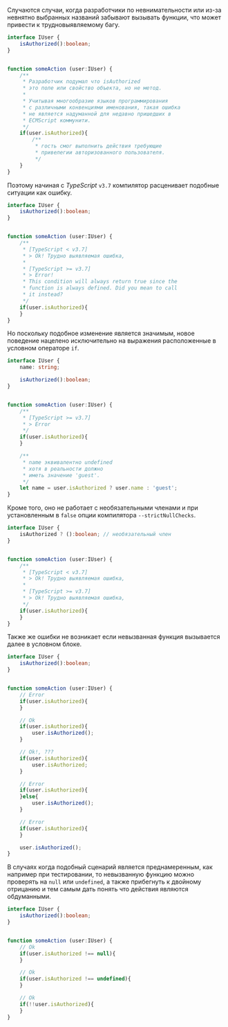 Случаются случаи, когда разработчики по невнимательности или из-за невнятно выбранных названий забывают вызывать функции, что может привести к трудновыявляемому багу. 

```ts
interface IUser {
    isAuthorized():boolean;
}


function someAction (user:IUser) {
    /**
     * Разработчик подумал что isAuthorized
     * это поле или свойство объекта, но не метод.
     * 
     * Учитывая многообразие языков программирования
     * с различными конвенциями именования, такая ошибка
     * не является надуманной для недавно пришедших в
     * ECMScript коммунити.
     */
    if(user.isAuthorized){
        /**
         * гость смог выполнить действия требующие
         * привелегии авторизованного пользователя.
         */
    }
}
```

Поэтому начиная с _TypeScript_ `v3.7` компилятор расценивает подобные ситуации как ошибку.

```ts
interface IUser {
    isAuthorized():boolean;
}


function someAction (user:IUser) {
    /**
     * [TypeScript < v3.7]
     * > Ok! Трудно выявляемая ошибка,
     * 
     * [TypeScript >= v3.7]
     * > Error! 
     * This condition will always return true since the
     * function is always defined. Did you mean to call
     * it instead?
     */
    if(user.isAuthorized){
    }
}
```

Но поскольку подобное изменение является значимым, новое поведение нацелено исключительно на выражения расположенные в условном операторе `if`.

```ts
interface IUser {
    name: string;

    isAuthorized():boolean;
}


function someAction (user:IUser) {
    /**
     * [TypeScript >= v3.7]
     * > Error
     */
    if(user.isAuthorized){
    }

    /**
     * name эквивалентно undefined
     * хотя в реальности должно
     * иметь значение 'guest'.
     */
    let name = user.isAuthorized ? user.name : 'guest';
}
```

Кроме того, оно не работает с необязательными членами и при установленным в `false` опции компилятора `--strictNullChecks`.

```ts
interface IUser {
    isAuthorized ? ():boolean; // необязательный член
}


function someAction (user:IUser) {
    /**
     * [TypeScript < v3.7]
     * > Ok! Трудно выявляемая ошибка,
     * 
     * [TypeScript >= v3.7]
     * > Ok! Трудно выявляемая ошибка,
     */
    if(user.isAuthorized){
    }
}
```

Также же ошибки не возникает если невызванная функция вызывается далее в условном блоке.

```ts
interface IUser {
    isAuthorized():boolean;
}


function someAction (user:IUser) {
    // Error
    if(user.isAuthorized){
    }

    // Ok
    if(user.isAuthorized){
        user.isAuthorized();
    }

    // Ok!, ???
    if(user.isAuthorized){
        user.isAuthorized;
    }

    // Error
    if(user.isAuthorized){
    }else{
        user.isAuthorized();
    }

    // Error
    if(user.isAuthorized){
    }

    user.isAuthorized();
}
```

В случаях когда подобный сценарий является преднамеренным, как например при тестировании, то невызванную функцию можно проверять на `null` или `undefined`, а также прибегнуть к двойному отрицанию и тем самым дать понять что действия являются обдуманными.

```ts
interface IUser {
    isAuthorized():boolean;
}


function someAction (user:IUser) {
    // Ok
    if(user.isAuthorized !== null){
    }

    // Ok
    if(user.isAuthorized !== undefined){
    }

    // Ok
    if(!!user.isAuthorized){
    }
}
```

